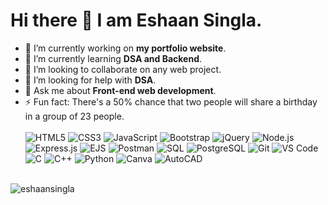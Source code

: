 <h1>Hi there 👋 I am Eshaan Singla.</h1>
 

- 🔭 I’m currently working on **my portfolio website**.
- 🌱 I’m currently learning **DSA and Backend**.
- 👯 I’m looking to collaborate on any web project.
- 🤔 I’m looking for help with **DSA**.
- 💬 Ask me about **Front-end web development**.
- ⚡ Fun fact: There's a 50% chance that two people will share a birthday in a group of 23 people.
  <br><br>
![HTML5](https://img.shields.io/badge/-HTML5-%23E44D27?style=flat-square&logo=html5&logoColor=ffffff)
![CSS3](https://img.shields.io/badge/-CSS3-%231572B6?style=flat-square&logo=css3)
![JavaScript](https://img.shields.io/badge/-JavaScript-%23F7DF1C?style=flat-square&logo=javascript&logoColor=000000&labelColor=%23F7DF1C&color=%23FFCE5A)
![Bootstrap](https://img.shields.io/badge/-Bootstrap-%23563D7C?style=flat-square&logo=bootstrap&logoColor=ffffff)
![jQuery](https://img.shields.io/badge/-jQuery-%230769AD?style=flat-square&logo=jquery&logoColor=ffffff)
![Node.js](https://img.shields.io/badge/-Node.js-%23339933?style=flat-square&logo=node.js&logoColor=ffffff)
![Express.js](https://img.shields.io/badge/-Express.js-%23000000?style=flat-square&logo=express&logoColor=ffffff)
![EJS](https://img.shields.io/badge/-EJS-%23000000?style=flat-square&logo=ejs&logoColor=ffffff)
![Postman](https://img.shields.io/badge/-Postman-%23FF6C37?style=flat-square&logo=postman&logoColor=ffffff)
![SQL](https://img.shields.io/badge/-SQL-%234479A1?style=flat-square&logo=sql&logoColor=ffffff)
![PostgreSQL](https://img.shields.io/badge/-PostgreSQL-%23336791?style=flat-square&logo=postgresql&logoColor=ffffff)
![Git](https://img.shields.io/badge/-Git-%23F05032?style=flat-square&logo=git&logoColor=%23ffffff)
![VS Code](https://img.shields.io/badge/-VSCode-%23007ACC?style=flat-square&logo=visual-studio-code)
![C](https://img.shields.io/badge/c-%2300599C.svg?style=for-the-badge&logo=c&logoColor=white)
![C++](https://img.shields.io/badge/c++-%2300599C.svg?style=for-the-badge&logo=c%2B%2B&logoColor=white)
![Python](https://img.shields.io/badge/python-3670A0?style=for-the-badge&logo=python&logoColor=ffdd54)
![Canva](https://img.shields.io/badge/Canva-%2300C4CC.svg?style=for-the-badge&logo=Canva&logoColor=white)
![AutoCAD](https://img.shields.io/badge/AutoCAD-%23D00000.svg?style=for-the-badge&logo=autodesk&logoColor=white)
<br>
<img src="https://github-readme-stats.vercel.app/api/top-langs?username=eshaansingla&show_icons=true&locale=en&layout=compact" alt="eshaansingla" />

